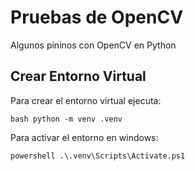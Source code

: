 # Pruebas de OpenCV

Algunos pininos con OpenCV en Python

## Crear Entorno Virtual

Para crear el entorno virtual ejecuta:

``bash
python -m venv .venv
``

Para activar el entorno en windows:

`` powershell
.\.venv\Scripts\Activate.ps1
``
